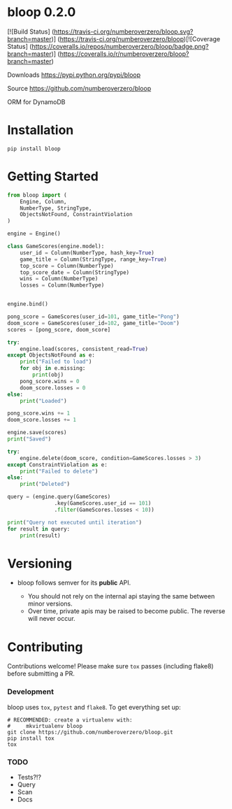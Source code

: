 # bloop 0.2.0

[![Build Status]
(https://travis-ci.org/numberoverzero/bloop.svg?branch=master)]
(https://travis-ci.org/numberoverzero/bloop)[![Coverage Status]
(https://coveralls.io/repos/numberoverzero/bloop/badge.png?branch=master)]
(https://coveralls.io/r/numberoverzero/bloop?branch=master)

Downloads https://pypi.python.org/pypi/bloop

Source https://github.com/numberoverzero/bloop

ORM for DynamoDB

# Installation

`pip install bloop`

# Getting Started

```python
from bloop import (
    Engine, Column,
    NumberType, StringType,
    ObjectsNotFound, ConstraintViolation
)

engine = Engine()

class GameScores(engine.model):
    user_id = Column(NumberType, hash_key=True)
    game_title = Column(StringType, range_key=True)
    top_score = Column(NumberType)
    top_score_date = Column(StringType)
    wins = Column(NumberType)
    losses = Column(NumberType)


engine.bind()

pong_score = GameScores(user_id=101, game_title="Pong")
doom_score = GameScores(user_id=102, game_title="Doom")
scores = [pong_score, doom_score]

try:
    engine.load(scores, consistent_read=True)
except ObjectsNotFound as e:
    print("Failed to load")
    for obj in e.missing:
        print(obj)
    pong_score.wins = 0
    doom_score.losses = 0
else:
    print("Loaded")

pong_score.wins += 1
doom_score.losses += 1

engine.save(scores)
print("Saved")

try:
    engine.delete(doom_score, condition=GameScores.losses > 3)
except ConstraintViolation as e:
    print("Failed to delete")
else:
    print("Deleted")

query = (engine.query(GameScores)
               .key(GameScores.user_id == 101)
               .filter(GameScores.losses < 10))

print("Query not executed until iteration")
for result in query:
    print(result)

```

# Versioning

* bloop follows semver for its **public** API.

  * You should not rely on the internal api staying the same between minor versions.
  * Over time, private apis may be raised to become public.  The reverse will never occur.

# Contributing
Contributions welcome!  Please make sure `tox` passes (including flake8) before submitting a PR.

### Development
bloop uses `tox`, `pytest` and `flake8`.  To get everything set up:

```
# RECOMMENDED: create a virtualenv with:
#     mkvirtualenv bloop
git clone https://github.com/numberoverzero/bloop.git
pip install tox
tox
```

### TODO

* Tests?!?
* Query
* Scan
* Docs
